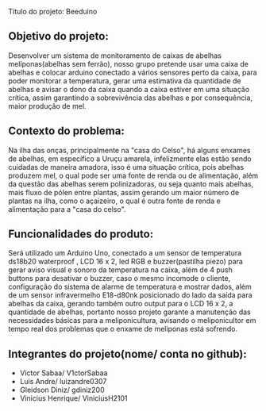 Título do projeto: Beeduino

## Objetivo do projeto: 
Desenvolver um sistema de monitoramento de caixas de abelhas melíponas(abelhas sem ferrão), nosso grupo pretende usar uma caixa de abelhas e colocar arduino conectado a vários sensores perto da caixa, para poder monitorar a temperatura, gerar uma estimativa da quantidade de abelhas e avisar o dono da caixa quando a caixa estiver em uma situação crítica, assim garantindo a sobrevivência das abelhas e por consequência, maior produção de mel.

## Contexto do problema: 
Na ilha das onças, principalmente na "casa do Celso", há alguns enxames de abelhas, em específico a Uruçu amarela, infelizmente elas estão sendo cuidadas de maneira amadora, isso é uma situação crítica, pois abelhas produzem mel, o qual pode ser uma fonte de renda ou de alimentação, além da questão das abelhas serem polinizadoras, ou seja quanto mais abelhas, mais fluxo de pólen entre plantas, assim gerando um maior número de plantas na ilha, como o açaizeiro, o qual é outra fonte de renda e alimentação para a "casa do celso".

## Funcionalidades do produto:
Será utilizado um Arduino Uno, conectado a um sensor de temperatura ds18b20 waterproof , LCD 16 x 2, led RGB e buzzer(pastilha piezo) para gerar aviso visual e sonoro da temperatura na caixa, além de 4 push buttons para desativar o buzzer, caso o mesmo incomode o cliente, configuração do sistema de alarme de temperatura e mostrar dados, além de um sensor infravermelho E18-d80nk posicionado do lado da saída para abelhas da caixa, gerando também outro output para o LCD 16 x 2, a quantidade de abelhas, portanto nosso projeto garante a manutenção das necessidades básicas para a meliponicultura, avisando o meliponicultor em tempo real dos problemas que o enxame de meliponas está sofrendo. 

## Integrantes do projeto(nome/ conta no github):
 - Victor Sabaa/ V1ctorSabaa
 - Luis Andre/ luizandre0307 
 - Gleidson Diniz/ gdiniz200
 - Vinicius Henrique/ ViniciusH2101
